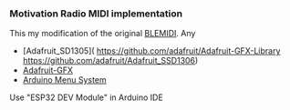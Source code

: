 ### Motivation Radio MIDI implementation

This my modification of the original [BLEMIDI](https://github.com/rheslip/Motivation-Radio-BLEMIDI). 
Any 

* [Adafruit_SD1305]( https://github.com/adafruit/Adafruit-GFX-Library https://github.com/adafruit/Adafruit_SSD1306)
* [Adafruit-GFX](https://github.com/adafruit/Adafruit-GFX-Library)
* [Arduino Menu System](https://github.com/neu-rah/ArduinoMenu)

Use "ESP32 DEV Module" in Arduino IDE